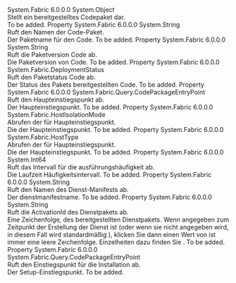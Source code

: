 <Type Name="DeployedCodePackage" FullName="System.Fabric.Query.DeployedCodePackage">
  <TypeSignature Language="C#" Value="public sealed class DeployedCodePackage" />
  <TypeSignature Language="ILAsm" Value=".class public auto ansi sealed beforefieldinit DeployedCodePackage extends System.Object" />
  <TypeSignature Language="DocId" Value="T:System.Fabric.Query.DeployedCodePackage" />
  <TypeSignature Language="VB.NET" Value="Public NotInheritable Class DeployedCodePackage" />
  <TypeSignature Language="F#" Value="type DeployedCodePackage = class" />
  <AssemblyInfo>
    <AssemblyName>System.Fabric</AssemblyName>
    <AssemblyVersion>6.0.0.0</AssemblyVersion>
  </AssemblyInfo>
  <Base>
    <BaseTypeName>System.Object</BaseTypeName>
  </Base>
  <Interfaces />
  <Docs>
    <summary>
      <para>Stellt ein bereitgestelltes Codepaket dar.</para>
    </summary>
    <remarks>To be added.</remarks>
  </Docs>
  <Members>
    <Member MemberName="CodePackageName">
      <MemberSignature Language="C#" Value="public string CodePackageName { get; }" />
      <MemberSignature Language="ILAsm" Value=".property instance string CodePackageName" />
      <MemberSignature Language="DocId" Value="P:System.Fabric.Query.DeployedCodePackage.CodePackageName" />
      <MemberSignature Language="VB.NET" Value="Public ReadOnly Property CodePackageName As String" />
      <MemberSignature Language="F#" Value="member this.CodePackageName : string" Usage="System.Fabric.Query.DeployedCodePackage.CodePackageName" />
      <MemberType>Property</MemberType>
      <AssemblyInfo>
        <AssemblyName>System.Fabric</AssemblyName>
        <AssemblyVersion>6.0.0.0</AssemblyVersion>
      </AssemblyInfo>
      <ReturnValue>
        <ReturnType>System.String</ReturnType>
      </ReturnValue>
      <Docs>
        <summary>
          <para>Ruft den Namen der Code-Paket.</para>
        </summary>
        <value>
          <para>Der Paketname für den Code.</para>
        </value>
        <remarks>To be added.</remarks>
      </Docs>
    </Member>
    <Member MemberName="CodePackageVersion">
      <MemberSignature Language="C#" Value="public string CodePackageVersion { get; }" />
      <MemberSignature Language="ILAsm" Value=".property instance string CodePackageVersion" />
      <MemberSignature Language="DocId" Value="P:System.Fabric.Query.DeployedCodePackage.CodePackageVersion" />
      <MemberSignature Language="VB.NET" Value="Public ReadOnly Property CodePackageVersion As String" />
      <MemberSignature Language="F#" Value="member this.CodePackageVersion : string" Usage="System.Fabric.Query.DeployedCodePackage.CodePackageVersion" />
      <MemberType>Property</MemberType>
      <AssemblyInfo>
        <AssemblyName>System.Fabric</AssemblyName>
        <AssemblyVersion>6.0.0.0</AssemblyVersion>
      </AssemblyInfo>
      <ReturnValue>
        <ReturnType>System.String</ReturnType>
      </ReturnValue>
      <Docs>
        <summary>
          <para>Ruft die Paketversion Code ab.</para>
        </summary>
        <value>
          <para>Die Paketversion von Code.</para>
        </value>
        <remarks>To be added.</remarks>
      </Docs>
    </Member>
    <Member MemberName="DeployedCodePackageStatus">
      <MemberSignature Language="C#" Value="public System.Fabric.DeploymentStatus DeployedCodePackageStatus { get; }" />
      <MemberSignature Language="ILAsm" Value=".property instance valuetype System.Fabric.DeploymentStatus DeployedCodePackageStatus" />
      <MemberSignature Language="DocId" Value="P:System.Fabric.Query.DeployedCodePackage.DeployedCodePackageStatus" />
      <MemberSignature Language="VB.NET" Value="Public ReadOnly Property DeployedCodePackageStatus As DeploymentStatus" />
      <MemberSignature Language="F#" Value="member this.DeployedCodePackageStatus : System.Fabric.DeploymentStatus" Usage="System.Fabric.Query.DeployedCodePackage.DeployedCodePackageStatus" />
      <MemberType>Property</MemberType>
      <AssemblyInfo>
        <AssemblyName>System.Fabric</AssemblyName>
        <AssemblyVersion>6.0.0.0</AssemblyVersion>
      </AssemblyInfo>
      <ReturnValue>
        <ReturnType>System.Fabric.DeploymentStatus</ReturnType>
      </ReturnValue>
      <Docs>
        <summary>
          <para>Ruft den Paketstatus Code ab.</para>
        </summary>
        <value>
          <para>Der Status des Pakets bereitgestellten Code.</para>
        </value>
        <remarks>To be added.</remarks>
      </Docs>
    </Member>
    <Member MemberName="EntryPoint">
      <MemberSignature Language="C#" Value="public System.Fabric.Query.CodePackageEntryPoint EntryPoint { get; }" />
      <MemberSignature Language="ILAsm" Value=".property instance class System.Fabric.Query.CodePackageEntryPoint EntryPoint" />
      <MemberSignature Language="DocId" Value="P:System.Fabric.Query.DeployedCodePackage.EntryPoint" />
      <MemberSignature Language="VB.NET" Value="Public ReadOnly Property EntryPoint As CodePackageEntryPoint" />
      <MemberSignature Language="F#" Value="member this.EntryPoint : System.Fabric.Query.CodePackageEntryPoint" Usage="System.Fabric.Query.DeployedCodePackage.EntryPoint" />
      <MemberType>Property</MemberType>
      <AssemblyInfo>
        <AssemblyName>System.Fabric</AssemblyName>
        <AssemblyVersion>6.0.0.0</AssemblyVersion>
      </AssemblyInfo>
      <ReturnValue>
        <ReturnType>System.Fabric.Query.CodePackageEntryPoint</ReturnType>
      </ReturnValue>
      <Docs>
        <summary>
          <para>Ruft den Haupteinstiegspunkt ab.</para>
        </summary>
        <value>
          <para>Der Haupteinstiegspunkt.</para>
        </value>
        <remarks>To be added.</remarks>
      </Docs>
    </Member>
    <Member MemberName="HostIsolationMode">
      <MemberSignature Language="C#" Value="public System.Fabric.HostIsolationMode HostIsolationMode { get; }" />
      <MemberSignature Language="ILAsm" Value=".property instance valuetype System.Fabric.HostIsolationMode HostIsolationMode" />
      <MemberSignature Language="DocId" Value="P:System.Fabric.Query.DeployedCodePackage.HostIsolationMode" />
      <MemberSignature Language="VB.NET" Value="Public ReadOnly Property HostIsolationMode As HostIsolationMode" />
      <MemberSignature Language="F#" Value="member this.HostIsolationMode : System.Fabric.HostIsolationMode" Usage="System.Fabric.Query.DeployedCodePackage.HostIsolationMode" />
      <MemberType>Property</MemberType>
      <AssemblyInfo>
        <AssemblyName>System.Fabric</AssemblyName>
        <AssemblyVersion>6.0.0.0</AssemblyVersion>
      </AssemblyInfo>
      <ReturnValue>
        <ReturnType>System.Fabric.HostIsolationMode</ReturnType>
      </ReturnValue>
      <Docs>
        <summary>
          <para>Abrufen der <see cref="T:System.Fabric.HostIsolationMode" /> für Haupteinstiegspunkt.</para>
        </summary>
        <value>
          <para>Die <see cref="T:System.Fabric.HostIsolationMode" /> der Haupteinstiegspunkt.</para>
        </value>
        <remarks>To be added.</remarks>
      </Docs>
    </Member>
    <Member MemberName="HostType">
      <MemberSignature Language="C#" Value="public System.Fabric.HostType HostType { get; }" />
      <MemberSignature Language="ILAsm" Value=".property instance valuetype System.Fabric.HostType HostType" />
      <MemberSignature Language="DocId" Value="P:System.Fabric.Query.DeployedCodePackage.HostType" />
      <MemberSignature Language="VB.NET" Value="Public ReadOnly Property HostType As HostType" />
      <MemberSignature Language="F#" Value="member this.HostType : System.Fabric.HostType" Usage="System.Fabric.Query.DeployedCodePackage.HostType" />
      <MemberType>Property</MemberType>
      <AssemblyInfo>
        <AssemblyName>System.Fabric</AssemblyName>
        <AssemblyVersion>6.0.0.0</AssemblyVersion>
      </AssemblyInfo>
      <ReturnValue>
        <ReturnType>System.Fabric.HostType</ReturnType>
      </ReturnValue>
      <Docs>
        <summary>
          <para>Abrufen der <see cref="T:System.Fabric.HostType" /> für Haupteinstiegspunkt.</para>
        </summary>
        <value>
          <para>Die <see cref="T:System.Fabric.HostType" /> der Haupteinstiegspunkt.</para>
        </value>
        <remarks>To be added.</remarks>
      </Docs>
    </Member>
    <Member MemberName="RunFrequencyInterval">
      <MemberSignature Language="C#" Value="public long RunFrequencyInterval { get; }" />
      <MemberSignature Language="ILAsm" Value=".property instance int64 RunFrequencyInterval" />
      <MemberSignature Language="DocId" Value="P:System.Fabric.Query.DeployedCodePackage.RunFrequencyInterval" />
      <MemberSignature Language="VB.NET" Value="Public ReadOnly Property RunFrequencyInterval As Long" />
      <MemberSignature Language="F#" Value="member this.RunFrequencyInterval : int64" Usage="System.Fabric.Query.DeployedCodePackage.RunFrequencyInterval" />
      <MemberType>Property</MemberType>
      <AssemblyInfo>
        <AssemblyName>System.Fabric</AssemblyName>
        <AssemblyVersion>6.0.0.0</AssemblyVersion>
      </AssemblyInfo>
      <ReturnValue>
        <ReturnType>System.Int64</ReturnType>
      </ReturnValue>
      <Docs>
        <summary>
          <para>Ruft das Intervall für die ausführungshäufigkeit ab.</para>
        </summary>
        <value>
          <para>Die Laufzeit Häufigkeitsintervall.</para>
        </value>
        <remarks>To be added.</remarks>
      </Docs>
    </Member>
    <Member MemberName="ServiceManifestName">
      <MemberSignature Language="C#" Value="public string ServiceManifestName { get; }" />
      <MemberSignature Language="ILAsm" Value=".property instance string ServiceManifestName" />
      <MemberSignature Language="DocId" Value="P:System.Fabric.Query.DeployedCodePackage.ServiceManifestName" />
      <MemberSignature Language="VB.NET" Value="Public ReadOnly Property ServiceManifestName As String" />
      <MemberSignature Language="F#" Value="member this.ServiceManifestName : string" Usage="System.Fabric.Query.DeployedCodePackage.ServiceManifestName" />
      <MemberType>Property</MemberType>
      <AssemblyInfo>
        <AssemblyName>System.Fabric</AssemblyName>
        <AssemblyVersion>6.0.0.0</AssemblyVersion>
      </AssemblyInfo>
      <ReturnValue>
        <ReturnType>System.String</ReturnType>
      </ReturnValue>
      <Docs>
        <summary>
          <para>Ruft den Namen des Dienst-Manifests ab.</para>
        </summary>
        <value>
          <para>Der dienstmanifestname.</para>
        </value>
        <remarks>To be added.</remarks>
      </Docs>
    </Member>
    <Member MemberName="ServicePackageActivationId">
      <MemberSignature Language="C#" Value="public string ServicePackageActivationId { get; }" />
      <MemberSignature Language="ILAsm" Value=".property instance string ServicePackageActivationId" />
      <MemberSignature Language="DocId" Value="P:System.Fabric.Query.DeployedCodePackage.ServicePackageActivationId" />
      <MemberSignature Language="VB.NET" Value="Public ReadOnly Property ServicePackageActivationId As String" />
      <MemberSignature Language="F#" Value="member this.ServicePackageActivationId : string" Usage="System.Fabric.Query.DeployedCodePackage.ServicePackageActivationId" />
      <MemberType>Property</MemberType>
      <AssemblyInfo>
        <AssemblyName>System.Fabric</AssemblyName>
        <AssemblyVersion>6.0.0.0</AssemblyVersion>
      </AssemblyInfo>
      <ReturnValue>
        <ReturnType>System.String</ReturnType>
      </ReturnValue>
      <Docs>
        <summary>
            Ruft die ActivationId des Dienstpakets ab.
            </summary>
        <value>
          <para>
            Eine Zeichenfolge, <see cref="P:System.Fabric.Query.DeployedServicePackage.ServicePackageActivationId" /> des bereitgestellten Dienstpakets. Wenn <see cref="T:System.Fabric.Description.ServicePackageActivationMode" /> angegeben zum Zeitpunkt der Erstellung der Dienst ist <see cref="F:System.Fabric.Description.ServicePackageActivationMode.SharedProcess" /> (oder wenn sie nicht angegeben wird, in diesem Fall wird standardmäßig <see cref="F:System.Fabric.Description.ServicePackageActivationMode.SharedProcess" />), klicken Sie dann einen Wert von <see cref="P:System.Fabric.Query.DeployedCodePackage.ServicePackageActivationId" /> ist immer eine leere Zeichenfolge.
            Einzelheiten dazu finden Sie <see cref="T:System.Fabric.Description.ServicePackageActivationMode" />.
            </para>
        </value>
        <remarks>To be added.</remarks>
      </Docs>
    </Member>
    <Member MemberName="SetupEntryPoint">
      <MemberSignature Language="C#" Value="public System.Fabric.Query.CodePackageEntryPoint SetupEntryPoint { get; }" />
      <MemberSignature Language="ILAsm" Value=".property instance class System.Fabric.Query.CodePackageEntryPoint SetupEntryPoint" />
      <MemberSignature Language="DocId" Value="P:System.Fabric.Query.DeployedCodePackage.SetupEntryPoint" />
      <MemberSignature Language="VB.NET" Value="Public ReadOnly Property SetupEntryPoint As CodePackageEntryPoint" />
      <MemberSignature Language="F#" Value="member this.SetupEntryPoint : System.Fabric.Query.CodePackageEntryPoint" Usage="System.Fabric.Query.DeployedCodePackage.SetupEntryPoint" />
      <MemberType>Property</MemberType>
      <AssemblyInfo>
        <AssemblyName>System.Fabric</AssemblyName>
        <AssemblyVersion>6.0.0.0</AssemblyVersion>
      </AssemblyInfo>
      <ReturnValue>
        <ReturnType>System.Fabric.Query.CodePackageEntryPoint</ReturnType>
      </ReturnValue>
      <Docs>
        <summary>
          <para>Ruft den Einstiegspunkt für die Installation ab.</para>
        </summary>
        <value>
          <para>Der Setup-Einstiegspunkt.</para>
        </value>
        <remarks>To be added.</remarks>
      </Docs>
    </Member>
  </Members>
</Type>